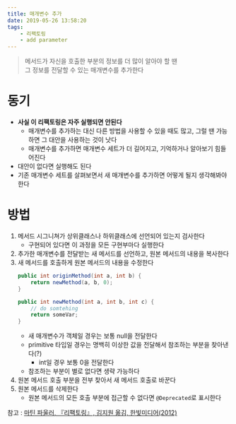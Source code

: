 ```yaml
---
title: 매개변수 추가
date: 2019-05-26 13:58:20
tags:
    - 리팩토링
    - add parameter
---
```


> 메서드가 자신을 호출한 부분의 정보를 더 많이 알아야 할 땐  
> 그 정보를 전달할 수 있는 매개변수를 추가한다  

# 동기
- **사실 이 리팩토링은 자주 실행되면 안된다**
    - 매개변수를 추가하는 대신 다른 방법을 사용할 수 있을 때도 많고, 그럴 땐 가능하면 그 대안을 사용하는 것이 낫다
    - 매개변수를 추가하면 매개변수 세트가 더 길어지고, 기억하거나 알아보기 힘들어진다
- 대안이 없다면 실행해도 된다
- 기존 매개변수 세트를 살펴보면서 새 매개변수를 추가하면 어떻게 될지 생각해봐야 한다

# 방법
1. 메서드 시그니쳐가 상위클래스나 하위클래스에 선언되어 있는지 검사한다
    - 구현되어 있다면 이 과정을 모든 구현부마다 실행한다
2. 추가한 매개변수를 전달받는 새 메서드를 선언하고, 원본 메서드의 내용을 복사한다
3. 새 메서드를 호출하게 원본 메서드의 내용을 수정한다
    ```java
    public int originMethod(int a, int b) {
        return newMethod(a, b, 0);
    }

    public int newMethod(int a, int b, int c) {
        // do somtehing
        return someVar;
    }
    ```
    - 새 매개변수가 객체일 경우는 보통 null을 전달한다
    - primitive 타입일 경우는 명백히 이상한 값을 전달해서 참조하는 부분을 찾아낸다(?)
        - int일 경우 보통 0을 전달한다
    - 참조하는 부분이 별로 없다면 생략 가능하다
4. 원본 메서드 호출 부분을 전부 찾아서 새 메서드 호출로 바꾼다
5. 원본 메서드를 삭제한다
    - 원본 메서드의 모든 호출 부분에 접근할 수 없다면 `@Deprecated`로 표시한다

참고 : [마틴 파울러, 『리팩토링』, 김지원 옮김, 한빛미디어(2012)](http://www.kyobobook.co.kr/product/detailViewKor.laf?ejkGb=KOR&mallGb=KOR&barcode=9788979149715&orderClick=LAG&Kc=)

<!-- more -->